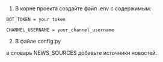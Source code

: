 #
1. В корне проекта создайте файл .env с содержимым:

```BOT_TOKEN = your_token```

```CHANNEL_USERNAME = your_channel_username```

2. В файле config.py

в словарь NEWS_SOURCES добавьте источники новостей.
